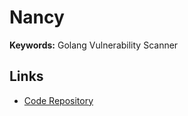 # Nancy

**Keywords:** Golang Vulnerability Scanner

## Links

- [Code Repository](https://github.com/sonatype-nexus-community/nancy)
